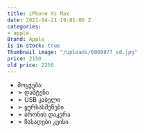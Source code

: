 ```yaml
---
title: iPhone Xs Max
date: 2021-04-21 19:01:00 Z
categories:
- apple
Brand: Apple
Is in stock: true
Thumbnail image: "/uploads/6009877_sd.jpg"
price: 2150
old price: 2250
---
```


* მოყვება: 
* ➣ დამტენი
* ➣ USB კაბელი
* ➣ ყურსასმენები
* ➣ ბრონის დაკვრა
* ➣ ჩასადები კეისი